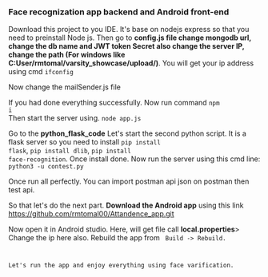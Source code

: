 <h3>Face recognization app backend and Android front-end</h3>

Download this project to you IDE. It's base on nodejs express so that you need to preinstall Node js. 
Then go to <b>config.js file change mongodb url, change the db name and JWT token Secret also change the server IP, change the path (For windows like C:User/rmtomal/varsity_showcase/upload/)</b>. You will get your ip address using cmd <code>ifconfig</code> 

Now change the mailSender.js file

If you had done everything successfully. Now run command <code>npm i</code> <br>
Then start the server using. <code>node app.js</code>

Go to the <b>python_flask_code</b>
Let's start the second python script. It is a flask server so you need to install <code>pip install flask</code>, <code>pip install dlib</code>, <code>pip install face-recognition</code>. Once install done. Now run the server using this cmd line: <code>python3 -u contest.py</code>

Once run all perfectly. You can import postman api json on postman then test api.

So that let's do the next part.
<b>Download the Android app</b> using this link <link> https://github.com/rmtomal00/Attandence_app.git</link>

Now open it in Android studio.
Here, will get file call <b>local.properties</b>> Change the ip here also. Rebuild the app from <code> Build -> Rebuild. 

Let's run the app and enjoy everything using face varification.
